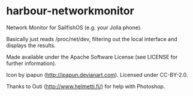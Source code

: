 harbour-networkmonitor
======================

Network Monitor for SailfishOS (e.g. your Jolla phone).

Basically just reads /proc/net/dev, filtering out the local interface
and displays the results.

Made available under the Apache Software License (see LICENSE for
further information).

Icon by ipapun (http://ipapun.devianart.com). Licensed under CC-BY-2.0.

Thanks to Outi (http://www.helmetti.fi/) for help with Photoshop.

